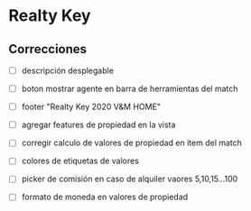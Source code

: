 # Realty Key

## Correcciones

- [ ] descripción desplegable

- [ ] boton mostrar agente en barra de herramientas del match

- [ ] footer "Realty Key 2020 V&M HOME"

- [ ] agregar features de propiedad en la vista

- [ ] corregir calculo de valores de propiedad en item del match

- [ ] colores de etiquetas de valores

- [ ] picker de comisión en caso de alquiler vaores 5,10,15...100

- [ ] formato de moneda en valores de propiedad
